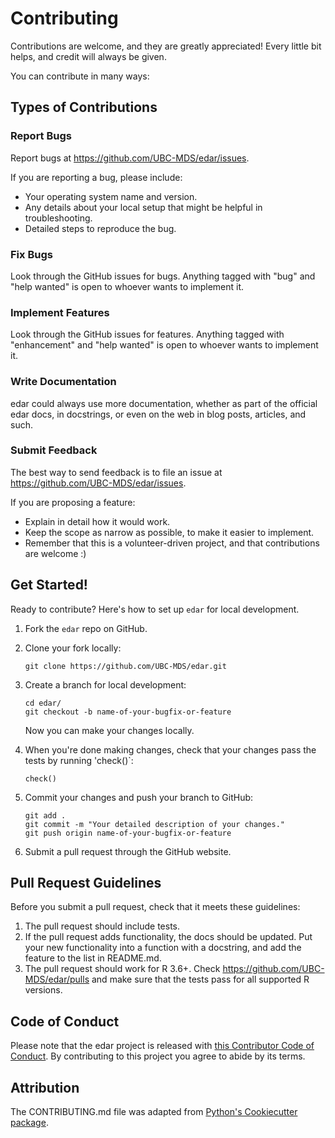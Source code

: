 
# Contributing

Contributions are welcome, and they are greatly appreciated! Every little bit
helps, and credit will always be given.

You can contribute in many ways:

## Types of Contributions


### Report Bugs

Report bugs at https://github.com/UBC-MDS/edar/issues.

If you are reporting a bug, please include:

* Your operating system name and version.
* Any details about your local setup that might be helpful in troubleshooting.
* Detailed steps to reproduce the bug.

### Fix Bugs

Look through the GitHub issues for bugs. Anything tagged with "bug" and "help
wanted" is open to whoever wants to implement it.

### Implement Features

Look through the GitHub issues for features. Anything tagged with "enhancement"
and "help wanted" is open to whoever wants to implement it.

### Write Documentation

edar could always use more documentation, whether as part of the
official edar docs, in docstrings, or even on the web in blog posts,
articles, and such.

### Submit Feedback

The best way to send feedback is to file an issue at https://github.com/UBC-MDS/edar/issues.

If you are proposing a feature:

* Explain in detail how it would work.
* Keep the scope as narrow as possible, to make it easier to implement.
* Remember that this is a volunteer-driven project, and that contributions
  are welcome :)

## Get Started!

Ready to contribute? Here's how to set up `edar` for local development.

1. Fork the `edar` repo on GitHub.

2. Clone your fork locally:

	```
	git clone https://github.com/UBC-MDS/edar.git
	```

3. Create a branch for local development:

	```
	cd edar/
	git checkout -b name-of-your-bugfix-or-feature
	```

   	Now you can make your changes locally.

4. When you're done making changes, check that your changes pass the tests by running 'check()`:

	```
	check()
	```

5. Commit your changes and push your branch to GitHub:

	```
	git add .
	git commit -m "Your detailed description of your changes."
	git push origin name-of-your-bugfix-or-feature
	```

7. Submit a pull request through the GitHub website.

## Pull Request Guidelines

Before you submit a pull request, check that it meets these guidelines:

1. The pull request should include tests.
2. If the pull request adds functionality, the docs should be updated. Put
   your new functionality into a function with a docstring, and add the
   feature to the list in README.md.
3. The pull request should work for R 3.6+. Check https://github.com/UBC-MDS/edar/pulls and make sure that the tests pass for all supported R versions.

## Code of Conduct

Please note that the edar project is released with [this Contributor Code of Conduct](CONDUCT.md). By contributing to this project you agree to abide by its terms.

## Attribution

The CONTRIBUTING.md file was adapted from [Python's Cookiecutter package](https://github.com/audreyr/cookiecutter-pypackage). 
